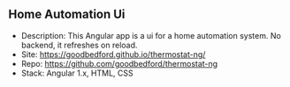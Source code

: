 ## Home Automation Ui
- Description: This Angular app is a ui for a home automation system. No backend, it refreshes on reload.
- Site: https://goodbedford.github.io/thermostat-ng/
- Repo: https://github.com/goodbedford/thermostat-ng
- Stack: Angular 1.x, HTML, CSS

